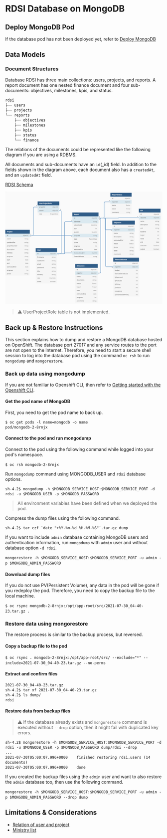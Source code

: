 # RDSI Database on MongoDB

## Deploy MongoDB Pod

If the database pod has not been deployed yet, refer to [Deploy MongoDB](./deployment.md#Deploy-MongoDB)

## Data Models

### Document Structures

Database RDSI has three main collections: users, projects, and reports. A report document has one nested finance document and four sub-documents: objectives, milestones, kpis, and status.

```
rdsi
├── users
├── projects
└── reports
    ├── objectives
    ├── milestones
    ├── kpis
    ├── status
    └── finance
```

The relations of the documents could be represented like the following diagram if you are using a RDBMS.

All documents and sub-documents have an `id`(_id) field. In addition to the fields shown in the diagram above, each document also has a `createdAt`, and an `updatedAt` field.

[RDSI Schema](https://dbdiagram.io/d/60d132d20c1ff875fcd5d83b)

![Relational Diagram](./images/relational-diagram.png)

> :warning: UserProjectRole table is not implemented.

## Back up & Restore Instructions

This section explains how to dump and restore a MongoDB database hosted on OpenShift. The database port 27017 and any service routes to the port are not open to the Internet. Therefore, you need to start a secure shell session to log into the database pod using the command `oc rsh` to run `mongodump` and `mongorestore`.

### Back up data using mongodump

If you are not familiar to Openshift CLI, then refer to [Getting started with the Openshift CLI](https://docs.openshift.com/container-platform/4.2/cli_reference/openshift_cli/getting-started-cli.html).

#### Get the pod name of MongoDB

First, you need to get the pod name to back up.

```
$ oc get pods -l name=mongodb -o name
pod/mongodb-2-8rnjx
```

#### Connect to the pod and run mongodump

Connect to the pod using the following command while logged into your pod's namespace.

`$ oc rsh mongodb-2-8rnjx`

Run `mongodump` command using MONGODB_USER and `rdsi` database options.

```
sh-4.2$ mongodump -h $MONGODB_SERVICE_HOST:$MONGODB_SERVICE_PORT -d rdsi -u $MONGODB_USER -p $MONGODB_PASSWORD
```

> All environment variables have been defined when we deployed the pod.

Compress the dump files using the following command.

```
sh-4.2$ tar czf `date "+%Y-%m-%d_%H-%M-%S"`.tar.gz dump
```

If you want to include `admin` database containing MongoDB users and authentication information, run `mongodump` with `admin` user and without database option `-d rdsi`.

`mongorestore -h $MONGODB_SERVICE_HOST:$MONGODB_SERVICE_PORT -u admin -p $MONGODB_ADMIN_PASSWORD`

#### Download dump files

If you do not use PV(Persistent Volume), any data in the pod will be gone if you redeploy the pod. Therefore, you need to copy the backup file to the local machine.

`$ oc rsync mongodb-2-8rnjx:/opt/app-root/src/2021-07-30_04-40-23.tar.gz .`

### Restore data using mongorestore

The restore process is similar to the backup process, but reversed.

#### Copy a backup file to the pod

`$ oc rsync . mongodb-2-8rnjx:/opt/app-root/src/ --exclude="*" --include=2021-07-30_04-40-23.tar.gz --no-perms`

#### Extract and confirm files

```
2021-07-30_04-40-23.tar.gz
sh-4.2$ tar xf 2021-07-30_04-40-23.tar.gz
sh-4.2$ ls dump/
rdsi
```

#### Restore data from backup files

> :warning: If the database already exists and `mongorestore` command is executed without `--drop` option, then it might fail with duplicated key errors.

```
sh-4.2$ mongorestore -h $MONGODB_SERVICE_HOST:$MONGODB_SERVICE_PORT -d rdsi -u $MONGODB_USER -p $MONGODB_PASSWORD dump/rdsi --drop
...
2021-07-30T05:00:07.996+0000	finished restoring rdsi.users (14 documents)
2021-07-30T05:00:07.996+0000	done
```

If you created the backup files using the `admin` user and want to also restore the `admin` database too, then use the following command.

`mongorestore -h $MONGODB_SERVICE_HOST:$MONGODB_SERVICE_PORT -u admin -p $MONGODB_ADMIN_PASSWORD --drop dump`

## Limitations & Considerations

- [Relation of user and project](./limitation-recommendation.md#relation-of-user-and-project)
- [Ministry list](./limitation-recommendation.md#ministry-list)